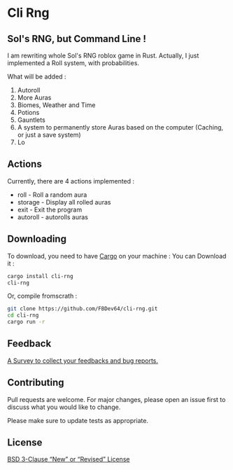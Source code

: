 # Cli Rng
## Sol's RNG, but Command Line !
I am rewriting whole Sol's RNG roblox game in Rust. Actually, I just implemented a Roll system, with probabilities.

What will be added :
1. Autoroll
2. More Auras
3. Biomes, Weather and Time
4. Potions
5. Gauntlets
6. A system to permanently store Auras based on the computer (Caching, or just a save system)
7. Lo

## Actions
Currently, there are 4 actions implemented :
- roll - Roll a random aura
- storage - Display all rolled auras
- exit - Exit the program
- autoroll - autorolls auras

## Downloading
To download, you need to have [Cargo](https://doc.rust-lang.org/cargo/) on your machine :
You can Download it :
```bash
cargo install cli-rng
cli-rng
```
Or, compile fromscrath :
```bash
git clone https://github.com/FBDev64/cli-rng.git
cd cli-rng
cargo run -r
```
## Feedback
[A Survey to collect your feedbacks and bug reports.](https://forms.gle/2RPzt97PhyoSHfKb9)
## Contributing

Pull requests are welcome. For major changes, please open an issue first
to discuss what you would like to change.

Please make sure to update tests as appropriate.

## License

[BSD 3-Clause “New” or “Revised” License](https://choosealicense.com/licenses/bsd-3-clause/)
